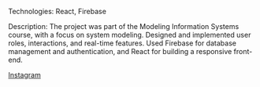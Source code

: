 Technologies: React, Firebase  

Description: The project was part of 
the Modeling Information Systems course, with a focus on system modeling. Designed 
and implemented user roles, interactions, and real-time features. Used Firebase for 
database management and authentication, and React for building a responsive front-end.

[Instagram](https://www.instagram.com/enutricionista.rs?utm_source=ig_web_button_share_sheet&igsh=ZDNlZDc0MzIxNw==)

